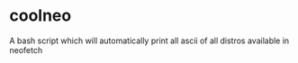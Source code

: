 # coolneo
A bash script which will automatically print all ascii of all distros available in neofetch
